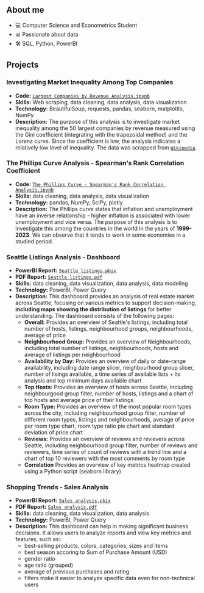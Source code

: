 ## About me
- 💻 Computer Science and Econometrics Student
- 📊 Passionate about data
- 🛠️ SQL, Python, PowerBI
## Projects
### Investigating Market Inequality Among Top Companies
- **Code:** [`Largest Companies by Revenue Analysis.ipynb`](https://github.com/pjurus/Portfolio/blob/main/Projects/Python/Largest%20Companies%20by%20Revenue%20Analysis.ipynb)
- **Skills:** Web scraping, data cleaning, data analysis, data visualization
- **Technology:** BeautifulSoup, requests, pandas, seaborn, matplotlib, NumPy
- **Description:** The purpose of this analysis is to investigate market inequality among the 50 largest companies by revenue measured using the Gini coefficient (integrating with the trapezoidal method) and the Lorenz curve. Since the coefficient is low, the analysis indicates a relatively low level of inequality. The data was scrapped from [`Wikipedia`](https://en.wikipedia.org/wiki/List_of_largest_companies_by_revenue).
### The Phillips Curve Analysis - Spearman's Rank Correlation Coefficient
- **Code:** [`The Phillips Curve - Spearman's Rank Correlation Analysis.ipynb`](https://github.com/pjurus/Portfolio/blob/main/Projects/Python/The%20Phillips%20Curve%20-%20Spearman's%20Rank%20Correlation%20Analysis.ipynb)
- **Skills:** data cleaning, data analysis, data visualization
- **Technology:** pandas, NumPy, SciPy, plotly
- **Description:** The Phillips curve states that inflation and unemployment have an inverse relationship - higher inflation is associated with lower unemployment and vice versa. The purpose of this analysis is to investigate this among the countries in the world in the years of **1999-2023**. We can observe that it tends to work in some economies in a studied period.
### Seattle Listings Analysis - Dashboard
- **PowerBI Report:** [`Seattle listings.pbix`](https://github.com/pjurus/Portfolio/blob/main/Projects/PowerBI/Seattle%20listings%20analysis/Seattle%20listings.pbix)
- **PDF Report:** [`Seattle listings.pdf`](https://github.com/pjurus/Portfolio/blob/main/Projects/PowerBI/Seattle%20listings%20analysis/Seattle%20listings.pdf)
- **Skills:** data cleaning, data visualization, data analysis, data modeling
- **Technology:** PowerBI, Power Query
- **Description:** This dashboard provides an analysis of real estate market across Seattle, focusing on various metrics to support decision-making, **including maps showing the distribution of listings** for better understanding. The dashboard consists of the following pages:
  - **Overall:** Provides an overview of Seattle's listings, including total number of hosts, listings, neighbourhood groups, neighbourhoods, average of price
  - **Neighbourhood Group:** Provides an overview of Neighbourhoods, including total number of listings, neighbourhoods, hosts and average of listings per neighbourhood
  - **Availability by Day:** Provides an overview of daily or date-range availability, including date range slicer, neighbourhood group slicer, number of lisings available, a time series of available lists + its analysis and top minimum days available chart
  - **Top Hosts:** Provides an overview of hosts across Seattle, including neighbourgood group filter, number of hosts, listings and a chart of top hosts and average price of their listings
  - **Room Type:** Provides an overview of the most popular room types across the city, including neighbourhood group filter, number of different room types, listings and neighbourhoods, average of price per room type chart, room type ratio pie chart and standard deviation of price chart
  - **Reviews:** Provides an overview of reviews and revievers across Seattle, including neighbourhood group filter, number of reviews and reviewers, time series of count of reviews with a trend line and a chart of top 10 reviewers with the most comments by room type
  - **Correlation** Provides an overview of key metrics heatmap created using a Python script (seaborn library)
### Shopping Trends - Sales Analysis
- **PowerBI Report:** [`Sales analysis.pbix`](https://github.com/pjurus/Portfolio/blob/main/Projects/PowerBI/Shopping%20trends%20analysis/Sales%20analysis.pbix)
- **PDF Report:** [`Sales analysis.pdf`](https://github.com/pjurus/Portfolio/blob/main/Projects/PowerBI/Shopping%20trends%20analysis/Sales%20analysis.pdf)
- **Skills:** data cleaning, data visualization, data analysis
- **Technology:** PowerBI, Power Query
- **Description:** This dashboard can help in making significant business decisions. It allows users to analyze reports and view key metrics and features, such as::
  - best-selling products, colors, categories, sizes and items
  - best season accoring to Sum of Purchase Amount (USD)
  - gender ratio
  - age ratio (grouped)
  - average of previous purchases and rating
  - filters make it easier to analyze specific data even for non-technical users 
  



